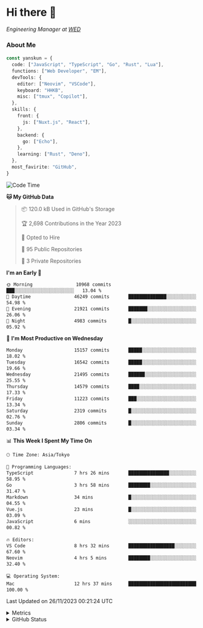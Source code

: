 # Hi there&nbsp;:wave:

<!-- ![Alt text](https://spotify-recently-played-readme.vercel.app/api?user=31kynbuubkiu3r4qh4hjuaglhfay) -->

_Engineering Manager at [WED](https://github.com/wedinc)_

### About Me

```ts
const yanskun = {
  code: ["JavaScript", "TypeScript", "Go", "Rust", "Lua"],
  functions: ["Web Developer", "EM"],
  devTools: {
    editor: ["Neovim", "VSCode"],
    keyboard: "HHKB",
    misc: ["tmux", "Copilot"],
  },
  skills: {
    front: {
      js: ["Nuxt.js", "React"],
    },
    backend: {
      go: ["Echo"],
    },
    learning: ["Rust", "Deno"],
  },
  most_favirite: "GitHub",
}
```

<!--START_SECTION:waka-->
![Code Time](http://img.shields.io/badge/Code%20Time-582%20hrs%2052%20mins-blue)

**🐱 My GitHub Data** 

> 📦 120.0 kB Used in GitHub's Storage 
 > 
> 🏆 2,698 Contributions in the Year 2023
 > 
> 💼 Opted to Hire
 > 
> 📜 95 Public Repositories 
 > 
> 🔑 3 Private Repositories 
 > 
**I'm an Early 🐤** 

```text
🌞 Morning                10968 commits       ███░░░░░░░░░░░░░░░░░░░░░░   13.04 % 
🌆 Daytime                46249 commits       ██████████████░░░░░░░░░░░   54.98 % 
🌃 Evening                21921 commits       ███████░░░░░░░░░░░░░░░░░░   26.06 % 
🌙 Night                  4983 commits        █░░░░░░░░░░░░░░░░░░░░░░░░   05.92 % 
```
📅 **I'm Most Productive on Wednesday** 

```text
Monday                   15157 commits       █████░░░░░░░░░░░░░░░░░░░░   18.02 % 
Tuesday                  16542 commits       █████░░░░░░░░░░░░░░░░░░░░   19.66 % 
Wednesday                21495 commits       ██████░░░░░░░░░░░░░░░░░░░   25.55 % 
Thursday                 14579 commits       ████░░░░░░░░░░░░░░░░░░░░░   17.33 % 
Friday                   11223 commits       ███░░░░░░░░░░░░░░░░░░░░░░   13.34 % 
Saturday                 2319 commits        █░░░░░░░░░░░░░░░░░░░░░░░░   02.76 % 
Sunday                   2806 commits        █░░░░░░░░░░░░░░░░░░░░░░░░   03.34 % 
```


📊 **This Week I Spent My Time On** 

```text
🕑︎ Time Zone: Asia/Tokyo

💬 Programming Languages: 
TypeScript               7 hrs 26 mins       ███████████████░░░░░░░░░░   58.95 % 
Go                       3 hrs 58 mins       ████████░░░░░░░░░░░░░░░░░   31.47 % 
Markdown                 34 mins             █░░░░░░░░░░░░░░░░░░░░░░░░   04.55 % 
Vue.js                   23 mins             █░░░░░░░░░░░░░░░░░░░░░░░░   03.09 % 
JavaScript               6 mins              ░░░░░░░░░░░░░░░░░░░░░░░░░   00.82 % 

🔥 Editors: 
VS Code                  8 hrs 32 mins       █████████████████░░░░░░░░   67.60 % 
Neovim                   4 hrs 5 mins        ████████░░░░░░░░░░░░░░░░░   32.40 % 

💻 Operating System: 
Mac                      12 hrs 37 mins      █████████████████████████   100.00 % 
```


 Last Updated on 26/11/2023 00:21:24 UTC
<!--END_SECTION:waka-->

<details>
  <summary>Metrics</summary>
  <img src="https://github.com/yanskun/yanskun/blob/main/github-metrics.svg" alt="Metrics">
</details>

<details>
  <summary>GitHub Status</summary>
  <picture>
    <source media="(prefers-color-scheme: dark)" srcset="https://raw.githubusercontent.com/yanskun/yanskun/master/profile-summary-card-output/nord_dark/0-profile-details.svg">
   <img src="https://raw.githubusercontent.com/yanskun/yanskun/master/profile-summary-card-output/default/0-profile-details.svg">
  </picture>
  <br>
  <picture>
    <source media="(prefers-color-scheme: dark)" srcset="https://raw.githubusercontent.com/yanskun/yanskun/master/profile-summary-card-output/nord_dark/1-repos-per-language.svg">
   <img src="https://raw.githubusercontent.com/yanskun/yanskun/master/profile-summary-card-output/default/1-repos-per-language.svg">
  </picture>
  <picture>
    <source media="(prefers-color-scheme: dark)" srcset="https://raw.githubusercontent.com/yanskun/yanskun/master/profile-summary-card-output/nord_dark/2-most-commit-language.svg">
   <img src="https://raw.githubusercontent.com/yanskun/yanskun/master/profile-summary-card-output/default/2-most-commit-language.svg">
  </picture>
  <br>
  <picture>
    <source media="(prefers-color-scheme: dark)" srcset="https://raw.githubusercontent.com/yanskun/yanskun/master/profile-summary-card-output/nord_dark/3-stats.svg">
   <img src="https://raw.githubusercontent.com/yanskun/yanskun/master/profile-summary-card-output/default/3-stats.svg">
  </picture>
  <picture>
    <source media="(prefers-color-scheme: dark)" srcset="https://raw.githubusercontent.com/yanskun/yanskun/master/profile-summary-card-output/nord_dark/4-productive-time.svg">
   <img src="https://raw.githubusercontent.com/yanskun/yanskun/master/profile-summary-card-output/default/4-productive-time.svg">
  </picture>
</details>

